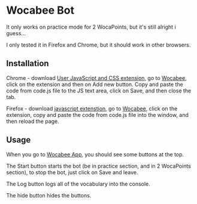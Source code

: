 # Wocabee Bot

It only works on practice mode for 2 WocaPoints, but it's still alright i guess...

I only tested it in Firefox and Chrome, but it should work in other browsers.

## Installation

Chrome - download [User JavaScript and CSS extension](https://chrome.google.com/webstore/detail/nbhcbdghjpllgmfilhnhkllmkecfmpld), go to [Wocabee](https://wocabee.app/), click on the extension and then on Add new button. Copy and paste the code from code.js file to the JS text area, click on Save, and then close the tab.

Firefox - download [javascript extenstion](https://addons.mozilla.org/en-US/firefox/addon/javascript/), go to [Wocabee](https://wocabee.app/), click on the extension, copy and paste the code from code.js file into the window, and then reload the page.

## Usage

When you go to [Wocabee App](https://wocabee.app/app/), you should see some buttons at the top.

The Start button starts the bot (be in practice section, and in 2 WocaPoints section), to stop the bot, just click on Save and leave.

The Log button logs all of the vocabulary into the console.

The hide button hides the buttons.
